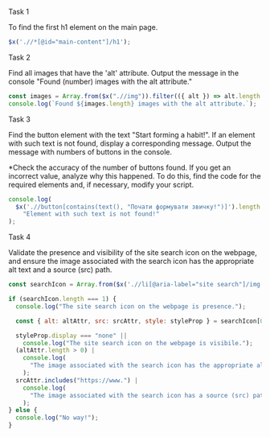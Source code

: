 Task 1

To find the first h1 element on the main page.

```javascript
$x('.//*[@id="main-content"]/h1');
```

Task 2

Find all images that have the 'alt' attribute. Output the message in the console "Found (number) images with the alt attribute."

```javascript
const images = Array.from($x(".//img")).filter(({ alt }) => alt.length > 0);
console.log(`Found ${images.length} images with the alt attribute.`);
```

Task 3

Find the button element with the text "Start forming a habit!". If an element with such text is not found, display a corresponding message. Output the message with numbers of buttons in the console.

\*Check the accuracy of the number of buttons found. If you get an incorrect value, analyze why this happened. To do this, find the code for the required elements and, if necessary, modify your script.

```javascript
console.log(
  $x('.//button[contains(text(), "Почати формувати звичку!")]').length |
    "Element with such text is not found!"
);
```

Task 4

Validate the presence and visibility of the site search icon on the webpage, and ensure the image associated with the search icon has the appropriate alt text and a source (src) path.

```javascript
const searchIcon = Array.from($x('.//li[@aria-label="site search"]/img'));

if (searchIcon.length === 1) {
  console.log("The site search icon on the webpage is presence.");

  const { alt: altAttr, src: srcAttr, style: styleProp } = searchIcon[0];

  styleProp.display === "none" ||
    console.log("The site search icon on the webpage is visibile.");
  (altAttr.length > 0) |
    console.log(
      "The image associated with the search icon has the appropriate alt text."
    );
  srcAttr.includes("https://www.") |
    console.log(
      "The image associated with the search icon has a source (src) path."
    );
} else {
  console.log("No way!");
}
```
